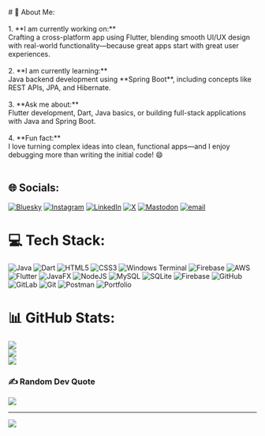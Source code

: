 <br>
# 💫 About Me: <br><br>1. **I am currently working on:**<br>   Crafting a cross-platform app using Flutter, blending smooth UI/UX design with real-world functionality—because great apps start with great user experiences.<br><br>2. **I am currently learning:**<br>   Java backend development using **Spring Boot**, including concepts like REST APIs, JPA, and Hibernate.<br><br>3. **Ask me about:**<br>   Flutter development, Dart, Java basics, or building full-stack applications with Java and Spring Boot.<br><br>4. **Fun fact:**<br>   I love turning complex ideas into clean, functional apps—and I enjoy debugging more than writing the initial code! 😄<br><br>

## 🌐 Socials:  
[![Bluesky](https://img.shields.io/badge/bluesky-0285FF?style=for-the-badge&logo=bluesky&logoColor=%23FFFFFF)](https://bsky.app/profile/ThakareYashodip) 
[![Instagram](https://img.shields.io/badge/Instagram-%23E4405F.svg?logo=Instagram&logoColor=white)](https://instagram.com/yashodipganu) 
[![LinkedIn](https://img.shields.io/badge/LinkedIn-%230077B5.svg?logo=linkedin&logoColor=white)](https://linkedin.com/in/YashodipThakare) 
[![X](https://img.shields.io/badge/X-black.svg?logo=X&logoColor=white)](https://x.com/yashodipganu) 
[![Mastodon](https://img.shields.io/badge/-MASTODON-%232B90D9?logo=mastodon&logoColor=white)](https://mastodon.social/@Yashodip%20Thakare) 
[![email](https://img.shields.io/badge/Email-D14836?logo=gmail&logoColor=white)](mailto:ganuthakare99@gmail.com)  

# 💻 Tech Stack:  
![Java](https://img.shields.io/badge/java-%23ED8B00.svg?style=for-the-badge&logo=openjdk&logoColor=white) 
![Dart](https://img.shields.io/badge/dart-%230175C2.svg?style=for-the-badge&logo=dart&logoColor=white) 
![HTML5](https://img.shields.io/badge/html5-%23E34F26.svg?style=for-the-badge&logo=html5&logoColor=white) 
![CSS3](https://img.shields.io/badge/css3-%231572B6.svg?style=for-the-badge&logo=css3&logoColor=white) 
![Windows Terminal](https://img.shields.io/badge/Windows%20Terminal-%234D4D4D.svg?style=for-the-badge&logo=windows-terminal&logoColor=white) 
![Firebase](https://img.shields.io/badge/firebase-%23039BE5.svg?style=for-the-badge&logo=firebase) 
![AWS](https://img.shields.io/badge/AWS-%23FF9900.svg?style=for-the-badge&logo=amazon-aws&logoColor=white) 
![Flutter](https://img.shields.io/badge/Flutter-%2302569B.svg?style=for-the-badge&logo=Flutter&logoColor=white) 
![JavaFX](https://img.shields.io/badge/javafx-%23FF0000.svg?style=for-the-badge&logo=javafx&logoColor=white) 
![NodeJS](https://img.shields.io/badge/node.js-6DA55F?style=for-the-badge&logo=node.js&logoColor=white) 
![MySQL](https://img.shields.io/badge/mysql-4479A1.svg?style=for-the-badge&logo=mysql&logoColor=white) 
![SQLite](https://img.shields.io/badge/sqlite-%2307405e.svg?style=for-the-badge&logo=sqlite&logoColor=white) 
![Firebase](https://img.shields.io/badge/firebase-a08021?style=for-the-badge&logo=firebase&logoColor=ffcd34) 
![GitHub](https://img.shields.io/badge/github-%23121011.svg?style=for-the-badge&logo=github&logoColor=white) 
![GitLab](https://img.shields.io/badge/gitlab-%23181717.svg?style=for-the-badge&logo=gitlab&logoColor=white) 
![Git](https://img.shields.io/badge/git-%23F05033.svg?style=for-the-badge&logo=git&logoColor=white) 
![Postman](https://img.shields.io/badge/Postman-FF6C37?style=for-the-badge&logo=postman&logoColor=white) 
![Portfolio](https://img.shields.io/badge/Portfolio-%23000000.svg?style=for-the-badge&logo=firefox&logoColor=#FF7139)

# 📊 GitHub Stats:  
![](https://github-readme-stats.vercel.app/api?username=ThakareYashodip&theme=dark&hide_border=false&include_all_commits=false&count_private=false)<br/> 
![](https://nirzak-streak-stats.vercel.app/?user=ThakareYashodip&theme=dark&hide_border=false)<br/> 
![](https://github-readme-stats.vercel.app/api/top-langs/?username=ThakareYashodip&theme=dark&hide_border=false&include_all_commits=false&count_private=false&layout=compact)

### ✍️ Random Dev Quote  
![](https://quotes-github-readme.vercel.app/api?type=horizontal&theme=radical)

---
[![](https://visitcount.itsvg.in/api?id=ThakareYashodip&icon=6&color=7)](https://visitcount.itsvg.in)  

<!-- Proudly created with GPRM ( https://gprm.itsvg.in ) -->
